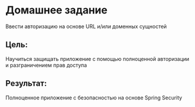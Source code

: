 # Домашнее задание

Ввести авторизацию на основе URL и/или доменных сущностей

## Цель:

Научиться защищать приложение с помощью полноценной авторизации и разграничением прав доступа

## Результат:

Полноценное приложение с безопасностью на основе Spring Security

